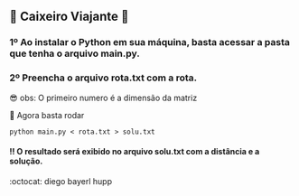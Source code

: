 ## 🔰 Caixeiro Viajante 🔰

### 1º Ao instalar o Python em sua máquina, basta acessar a pasta que tenha o arquivo main.py.

### 2º Preencha o arquivo rota.txt com a rota.

😎 obs: O primeiro numero é a dimensão da matriz

🚀 Agora basta rodar 

```
python main.py < rota.txt > solu.txt
```

#### ‼️ O resultado será exibido no arquivo solu.txt com a distância e a solução.

:octocat: diego bayerl hupp

